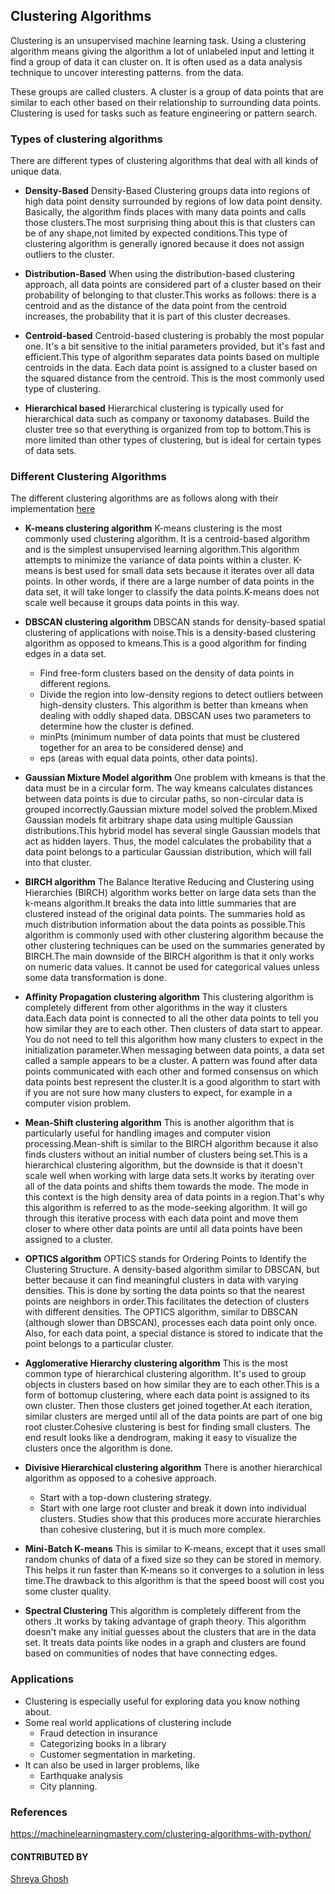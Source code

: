 ## Clustering Algorithms

Clustering is an unsupervised machine learning task. Using a clustering algorithm means giving the algorithm a lot of unlabeled input and letting it find a group of data it can cluster on. It is often used as a data analysis technique to uncover interesting patterns. from the data.

These groups are called clusters. A cluster is a group of data points that are similar to each other based on their relationship to surrounding data points. Clustering is used for tasks such as feature engineering or pattern search.

### Types of clustering algorithms

There are different types of clustering algorithms that deal with all kinds of unique data.

- **Density-Based**
  Density-Based Clustering groups data into regions of high data point density surrounded by regions of low data point density. Basically, the algorithm finds places with many data points and calls those clusters.The most surprising thing about this is that clusters can be of any shape,not limited by expected conditions.This type of clustering algorithm is generally ignored because it does not assign outliers to the cluster.

- **Distribution-Based**
  When using the distribution-based clustering approach, all data points are considered part of a cluster based on their probability of belonging to that cluster.This works as follows: there is a centroid and as the distance of the data point from the centroid increases, the probability that it is part of this cluster decreases.

- **Centroid-based**
  Centroid-based clustering is probably the most popular one. It's a bit sensitive to the initial parameters provided, but it's fast and efficient.This type of algorithm separates data points based on multiple centroids in the data. Each data point is assigned to a cluster based on the squared distance from the centroid. This is the most commonly used type of clustering.

- **Hierarchical based**
  Hierarchical clustering is typically used for hierarchical data such as company or taxonomy databases. Build the cluster tree so that everything is organized from top to bottom.This is more limited than other types of clustering, but is ideal for certain types of data sets.

### Different Clustering Algorithms

The different clustering algorithms are as follows along with their implementation [here](./Clustering%20Algorithms/Clustering_Algorithms.ipynb)

- **K-means clustering algorithm**
  K-means clustering is the most commonly used clustering algorithm. It is a centroid-based algorithm and is the simplest unsupervised learning algorithm.This algorithm attempts to minimize the variance of data points within a cluster. K-means is best used for small data sets because it iterates over all data points. In other words, if there are a large number of data points in the data set, it will take longer to classify the data points.K-means does not scale well because it groups data points in this way.

- **DBSCAN clustering algorithm**
  DBSCAN stands for density-based spatial clustering of applications with noise.This is a density-based clustering algorithm as opposed to kmeans.This is a good algorithm for finding edges in a data set.

  - Find free-form clusters based on the density of data points in different regions.
  - Divide the region into low-density regions to detect outliers between high-density clusters.
    This algorithm is better than kmeans when dealing with oddly shaped data.
    DBSCAN uses two parameters to determine how the cluster is defined.
  - minPts (minimum number of data points that must be clustered together for an area to be considered dense) and
  - eps (areas with equal data points, other data points).

- **Gaussian Mixture Model algorithm**
  One problem with kmeans is that the data must be in a circular form. The way kmeans calculates distances between data points is due to circular paths, so non-circular data is grouped incorrectly.Gaussian mixture model solved the problem.Mixed Gaussian models fit arbitrary shape data using multiple Gaussian distributions.This hybrid model has several single Gaussian models that act as hidden layers. Thus, the model calculates the probability that a data point belongs to a particular Gaussian distribution, which will fall into that cluster.

- **BIRCH algorithm**
  The Balance Iterative Reducing and Clustering using Hierarchies (BIRCH) algorithm works better on large data sets than the k-means algorithm.It breaks the data into little summaries that are clustered instead of the original data points. The summaries hold as much distribution information about the data points as possible.This algorithm is commonly used with other clustering algorithm because the other clustering techniques can be used on the summaries generated by BIRCH.The main downside of the BIRCH algorithm is that it only works on numeric data values. It cannot be used for categorical values ​​unless some data transformation is done.

- **Affinity Propagation clustering algorithm**
  This clustering algorithm is completely different from other algorithms in the way it clusters data.Each data point is connected to all the other data points to tell you how similar they are to each other. Then clusters of data start to appear. You do not need to tell this algorithm how many clusters to expect in the initialization parameter.When messaging between data points, a data set called a sample appears to be a cluster. A pattern was found after data points communicated with each other and formed consensus on which data points best represent the cluster.It is a good algorithm to start with if you are not sure how many clusters to expect, for example in a computer vision problem.

- **Mean-Shift clustering algorithm**
  This is another algorithm that is particularly useful for handling images and computer vision processing.Mean-shift is similar to the BIRCH algorithm because it also finds clusters without an initial number of clusters being set.This is a hierarchical clustering algorithm, but the downside is that it doesn't scale well when working with large data sets.It works by iterating over all of the data points and shifts them towards the mode. The mode in this context is the high density area of data points in a region.That's why this algorithm is referred to as the mode-seeking algorithm. It will go through this iterative process with each data point and move them closer to where other data points are until all data points have been assigned to a cluster.

- **OPTICS algorithm**
  OPTICS stands for Ordering Points to Identify the Clustering Structure. A density-based algorithm similar to DBSCAN, but better because it can find meaningful clusters in data with varying densities. This is done by sorting the data points so that the nearest points are neighbors in order.This facilitates the detection of clusters with different densities. The OPTICS algorithm, similar to DBSCAN (although slower than DBSCAN), processes each data point only once. Also, for each data point, a special distance is stored to indicate that the point belongs to a particular cluster.

- **Agglomerative Hierarchy clustering algorithm**
  This is the most common type of hierarchical clustering algorithm. It's used to group objects in clusters based on how similar they are to each other.This is a form of bottomup clustering, where each data point is assigned to its own cluster. Then those clusters get joined together.At each iteration, similar clusters are merged until all of the data points are part of one big root cluster.Cohesive clustering is best for finding small clusters. The end result looks like a dendrogram, making it easy to visualize the clusters once the algorithm is done.

- **Divisive Hierarchical clustering algorithm**
  There is another hierarchical algorithm as opposed to a cohesive approach.

  - Start with a top-down clustering strategy.
  - Start with one large root cluster and break it down into individual clusters.
    Studies show that this produces more accurate hierarchies than cohesive clustering, but it is much more complex.

- **Mini-Batch K-means**
  This is similar to K-means, except that it uses small random chunks of data of a fixed size so they can be stored in memory. This helps it run faster than K-means so it converges to a solution in less time.The drawback to this algorithm is that the speed boost will cost you some cluster quality.

- **Spectral Clustering**
  This algorithm is completely different from the others .It works by taking advantage of graph theory. This algorithm doesn't make any initial guesses about the clusters that are in the data set. It treats data points like nodes in a graph and clusters are found based on communities of nodes that have connecting edges.

### Applications

- Clustering is especially useful for exploring data you know nothing about.
- Some real world applications of clustering include
  - Fraud detection in insurance
  - Categorizing books in a library
  - Customer segmentation in marketing.
- It can also be used in larger problems, like
  - Earthquake analysis
  - City planning.

### References

https://machinelearningmastery.com/clustering-algorithms-with-python/

#### CONTRIBUTED BY

[Shreya Ghosh](https://github.com/shreya024)
